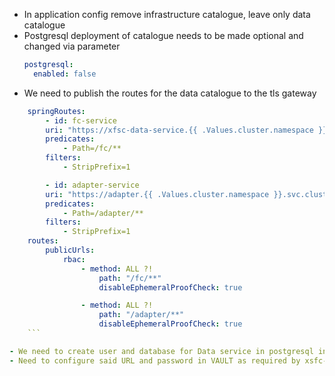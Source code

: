 - In application config remove infrastructure catalogue, leave only data catalogue
- Postgresql deployment of catalogue needs to be made optional and changed via parameter
    ```yaml
    postgresql:
      enabled: false
    ```
- We need to publish the routes for the data catalogue to the tls gateway

```yaml
    springRoutes:
        - id: fc-service
        uri: "https://xfsc-data-service.{{ .Values.cluster.namespace }}.svc.cluster.local:8081"
        predicates:
            - Path=/fc/**
        filters:
            - StripPrefix=1

        - id: adapter-service
        uri: "https://adapter.{{ .Values.cluster.namespace }}.svc.cluster.local:8084"
        predicates:
            - Path=/adapter/**
        filters:
            - StripPrefix=1
    routes:
        publicUrls:
            rbac:
                - method: ALL ?!
                    path: "/fc/**"
                    disableEphemeralProofCheck: true

                - method: ALL ?!
                    path: "/adapter/**"
                    disableEphemeralProofCheck: true
    ```

- We need to create user and database for Data service in postgresql init script in values file
- Need to configure said URL and password in VAULT as required by xsfc-catalogue